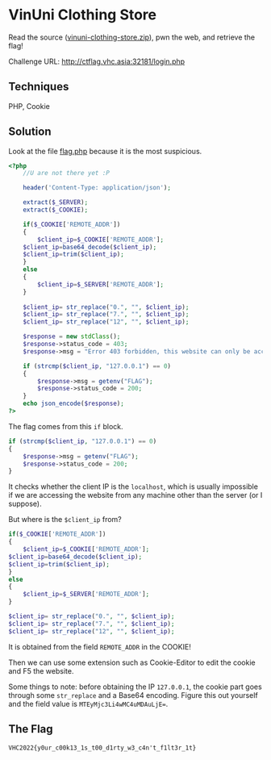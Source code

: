# VinUni Clothing Store

Read the source ([vinuni-clothing-store.zip](src)), pwn the web, and retrieve the flag!

Challenge URL: http://ctflag.vhc.asia:32181/login.php

## Techniques

PHP, Cookie

## Solution

Look at the file [flag.php](src/shop/src/flag.php) because it is the most suspicious.

```php
<?php
    //U are not there yet :P 

    header('Content-Type: application/json');

    extract($_SERVER);
    extract($_COOKIE);

    if($_COOKIE['REMOTE_ADDR'])
    { 
        $client_ip=$_COOKIE['REMOTE_ADDR'];
	$client_ip=base64_decode($client_ip);
	$client_ip=trim($client_ip);
    }
    else
    {
        $client_ip=$_SERVER['REMOTE_ADDR'];
    }
    
    $client_ip= str_replace("0.", "", $client_ip);
    $client_ip= str_replace("7.", "", $client_ip);
    $client_ip= str_replace("12", "", $client_ip);

    $response = new stdClass();
    $response->status_code = 403;
    $response->msg = "Error 403 forbidden, this website can only be accessed by the localhost";

    if (strcmp($client_ip, "127.0.0.1") == 0)
    {
        $response->msg = getenv("FLAG");
        $response->status_code = 200;
    }
    echo json_encode($response);
?>

```

The flag comes from this `if` block.

```php
if (strcmp($client_ip, "127.0.0.1") == 0)
{
    $response->msg = getenv("FLAG");
    $response->status_code = 200;
}
```

It checks whether the client IP is the `localhost`, which is usually impossible if we are accessing the website from any machine other than the server (or I suppose).

But where is the `$client_ip` from?

```php
if($_COOKIE['REMOTE_ADDR'])
{ 
    $client_ip=$_COOKIE['REMOTE_ADDR'];
$client_ip=base64_decode($client_ip);
$client_ip=trim($client_ip);
}
else
{
    $client_ip=$_SERVER['REMOTE_ADDR'];
}

$client_ip= str_replace("0.", "", $client_ip);
$client_ip= str_replace("7.", "", $client_ip);
$client_ip= str_replace("12", "", $client_ip);
```

It is obtained from the field `REMOTE_ADDR` in the COOKIE!

Then we can use some extension such as Cookie-Editor to edit the cookie and F5 the website.

Some things to note: before obtaining the IP `127.0.0.1`, the cookie part goes through some `str_replace` and a Base64 encoding. Figure this out yourself and the field value is `MTEyMjc3Li4wMC4uMDAuLjE=`.

## The Flag

`VHC2022{y0ur_c00k13_1s_t00_d1rty_w3_c4n't_f1lt3r_1t}`